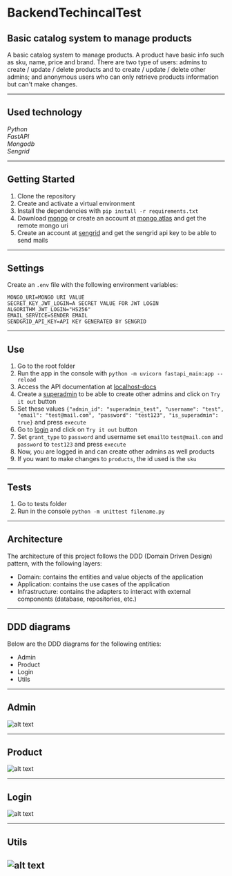 # BackendTechincalTest
 Basic catalog system to manage products
---------------------


A basic catalog system to manage products. A product have basic info such as sku, name, price and brand.
There are two type of users: admins to create / update / delete products and to create / update / delete other admins; and anonymous users who can only retrieve products information but can't make changes.

-----------
Used technology
------------
*Python*<br>
*FastAPI*<br>
*Mongodb*<br>
*Sengrid*<br>



-----------
Getting Started
------------
1. Clone the repository
2. Create and activate a virtual environment
3. Install the dependencies with `pip install -r requirements.txt`
4. Download <a href="https://www.mongodb.com/try/download/community" target="_blank">mongo</a>  or create an account at <a href="https://www.mongodb.com/atlas/database" target="_blank">mongo atlas</a> and get the remote mongo uri
5. Create an account at <a href="https://signup.sendgrid.com/" target="_blank">sengrid</a> and get the sengrid api key to be able to send mails

-----------
Settings
------------
Create an `.env` file with the following environment variables:

`MONGO_URI=MONGO URI VALUE` <br>
`SECRET_KEY_JWT_LOGIN=A SECRET VALUE FOR JWT LOGIN` <br>
`ALGORITHM_JWT_LOGIN="HS256"` <br>
`EMAIL_SERVICE=SENDER EMAIL` <br>
`SENDGRID_API_KEY=API KEY GENERATED BY SENGRID` <br>

-----------
Use
------------


1. Go to the root folder
2. Run the app in the console with  `python -m uvicorn fastapi_main:app --reload`
3. Access the API documentation at <a href="http://localhost:8000/docs" target="_blank">localhost-docs</a>
4. Create a <a href="http://localhost:8000/docs#/admin/create_superadmin_admin_superadmin__post " target="_blank">superadmin</a> to be able to create other admins and click on `Try it out` button
6. Set these values
`{"admin_id": "superadmin_test",
  "username": "test",
  "email": "test@mail.com",
  "password": "test123",
  "is_superadmin": true}` and press `execute`
7. Go to <a href="http://localhost:8000/docs#/login/login_for_access_token_login__post" target="_blank">login</a> and click on `Try it out` button
8. Set `grant_type` to `password` and username set `email`to `test@mail.com` and `password` to `test123` and press `execute`
9. Now, you are logged in and can create other admins as well products
10. If you want to make changes to `products`, the id used is the `sku`

-----------
Tests
------------


1. Go to tests folder
2. Run in the console `python -m unittest filename.py`

-----------
Architecture
------------


The architecture of this project follows the DDD (Domain Driven Design) pattern, with the following layers:

- Domain: contains the entities and value objects of the application<br>
- Application: contains the use cases of the application<br>
- Infrastructure: contains the adapters to interact with external components (database, repositories, etc.)

-----------
DDD diagrams
------------


Below are the DDD diagrams for the following entities:

- Admin<br>
- Product<br>
- Login<br>
- Utils<br>


-----------
Admin
------------
![alt text](https://github.com/FcoReyesV/BackendTechnicalTest/blob/26875fe540f6e8eb84ca70c05a3207ee9c238e52/ZebrandsBackendTechnicalTest_admin_ddd_v2.jpg)

-----------
Product
------------
![alt text](https://github.com/FcoReyesV/BackendTechnicalTest/blob/298987f4871ee4304428f4835e34c98430d9fa7d/ZebrandsBackendTechnicalTest_product_ddd_v2.jpg)

-----------
Login
------------
![alt text](https://github.com/FcoReyesV/BackendTechnicalTest/blob/298987f4871ee4304428f4835e34c98430d9fa7d/ZebrandsBackendTechnicalTest_login_ddd_v2.jpg)

-----------
Utils
------------
![alt text](https://github.com/FcoReyesV/BackendTechnicalTest/blob/26875fe540f6e8eb84ca70c05a3207ee9c238e52/ZebrandsBackendTechnicalTest_utils_ddd_v1.jpg)
------------
